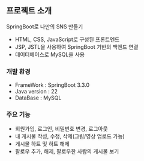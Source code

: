 ## 프로젝트 소개
SpringBoot로 나만의 SNS 만들기
- HTML, CSS, JavaScript로 구성된 프론트엔드
- JSP, JSTL을 사용하여 SpringBoot 기반의 백엔드 연결
- 데이터베이스로 MySQL을 사용


### 개발 환경
- FrameWork : SpringBoot 3.3.0
- Java version : 22
- DataBase : MySQL


### 주요 기능
- 회원가입, 로그인, 비밀번호 변경, 로그아웃
- 내 게시물 작성, 수정, 삭제(그림/영상 업로드 가능)
- 게시물 하트 및 하트 해제
- 팔로우 추가, 해제, 팔로우한 사람의 게시물 보기
